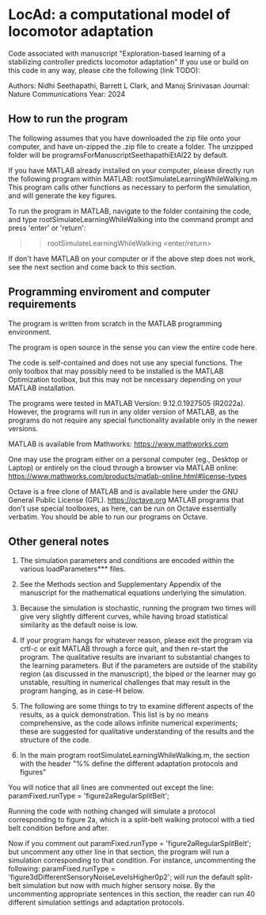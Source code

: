 # LocAd: a computational model of locomotor adaptation 
Code associated with manuscript "Exploration-based learning of a stabilizing controller predicts locomotor adaptation"
If you use or build on this code in any way, please cite the following (link TODO):

Authors: Nidhi Seethapathi, Barrett L Clark, and Manoj Srinivasan
Journal: Nature Communications
Year: 2024

## How to run the program

The following assumes that you have downloaded the zip file onto your 
computer, and have un-zipped the .zip file to create a folder. The unzipped 
folder will be programsForManuscriptSeethapathiEtAl22 by default.

If you have MATLAB already installed on your computer, please directly run the 
following program within MATLAB: 
	rootSimulateLearningWhileWalking.m
This program calls other functions as necessary to perform the simulation, and 
will generate the key figures. 

To run the program in MATLAB, navigate to the 
folder containing the code, and type rootSimulateLearningWhileWalking into the
command prompt and press 'enter' or 'return':
>> rootSimulateLearningWhileWalking <enter/return>

If don't have MATLAB on your computer or if the above step does not work, 
see the next section and come back to this section.

##  Programming enviroment and computer requirements

The program is written from scratch in the MATLAB programming environment.

The program is open source in the sense you can view the entire code here.

The code is self-contained and does not use any special functions. The only 
toolbox that may possibly need to be installed is the MATLAB Optimization 
toolbox, but this may not be necessary depending on your MATLAB installation.

The programs were tested in MATLAB Version: 9.12.0.1927505 (R2022a). However, 
the programs will run in any older version of MATLAB, as the programs do not 
require any special functionality available only in the newer versions. 

MATLAB is available from Mathworks: 
https://www.mathworks.com

One may use the program either on a personal computer (eg., Desktop or 
Laptop) or entirely on the cloud through a browser via MATLAB online:
https://www.mathworks.com/products/matlab-online.html#license-types

Octave is a free clone of MATLAB and is available here under the 
GNU General Public License (GPL).
https://octave.org
MATLAB programs that don't use special toolboxes, as here, can be run
on Octave essentially verbatim. You should be able to run our programs
on Octave.

##  Other general notes 
1) The simulation parameters and conditions are encoded within the various 
loadParameters*** files. 

2) See the Methods section and Supplementary Appendix of the manuscript for 
the mathematical equations underlying the simulation.

3) Because the simulation is stochastic, running the program two times will
give very slightly different curves, while having broad statistical similarity 
as the default noise is low.

4) If your program hangs for whatever reason, please exit the program via 
crtl-c or exit MATLAB through a force quit, and then re-start the program.
The qualitative results are invariant to substantial changes to the learning 
parameters. But if the parameters are outside of the stability region (as
discussed in the manuscript), the biped or the learner may go unstable, 
resulting in numerical challenges that may result in the program hanging, as in
case-H below.

5) The following are some things to try to examine different aspects of the
results, as a quick demonstration. This list is by no means comprehensive, as 
the code allows infinite numerical experiments; these are suggested for 
qualitative understanding of the results and the structure of the code.

6) In the main program rootSimulateLearningWhileWalking.m, the section
with the header "%% define the different adaptation protocols and figures"

You will notice that all lines are commented out except the line:
    paramFixed.runType = 'figure2aRegularSplitBelt'; 

Running the code with nothing changed will simulate a protocol corresponding
to figure 2a, which is a split-belt walking protocol with a tied belt condition
before and after.

Now if you comment out     paramFixed.runType = 'figure2aRegularSplitBelt'; 
but uncomment any other line in that section, the program will run a 
simulation corresponding to that condition. For instance, uncommenting the
following:
    paramFixed.runType = 'figure3dDifferentSensoryNoiseLevelsHigher0p2'; 
will run the default split-belt simulation but now with much higher
sensory noise. 
By the uncommenting appropriate sentences in this section, the reader
can run 40 different simulation settings and adaptation protocols.
